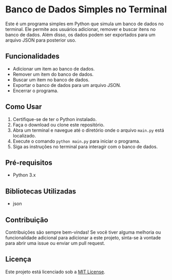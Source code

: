 # Banco de Dados Simples no Terminal

Este é um programa simples em Python que simula um banco de dados no terminal. Ele permite aos usuários adicionar, remover e buscar itens no banco de dados. Além disso, os dados podem ser exportados para um arquivo JSON para posterior uso.

## Funcionalidades

- Adicionar um item ao banco de dados.
- Remover um item do banco de dados.
- Buscar um item no banco de dados.
- Exportar o banco de dados para um arquivo JSON.
- Encerrar o programa.

## Como Usar

1. Certifique-se de ter o Python instalado.
2. Faça o download ou clone este repositório.
3. Abra um terminal e navegue até o diretório onde o arquivo `main.py` está localizado.
4. Execute o comando `python main.py` para iniciar o programa.
5. Siga as instruções no terminal para interagir com o banco de dados.

## Pré-requisitos

- Python 3.x

## Bibliotecas Utilizadas

- json

## Contribuição

Contribuições são sempre bem-vindas! Se você tiver alguma melhoria ou funcionalidade adicional para adicionar a este projeto, sinta-se à vontade para abrir uma issue ou enviar um pull request.

## Licença

Este projeto está licenciado sob a [MIT License](https://opensource.org/licenses/MIT).
